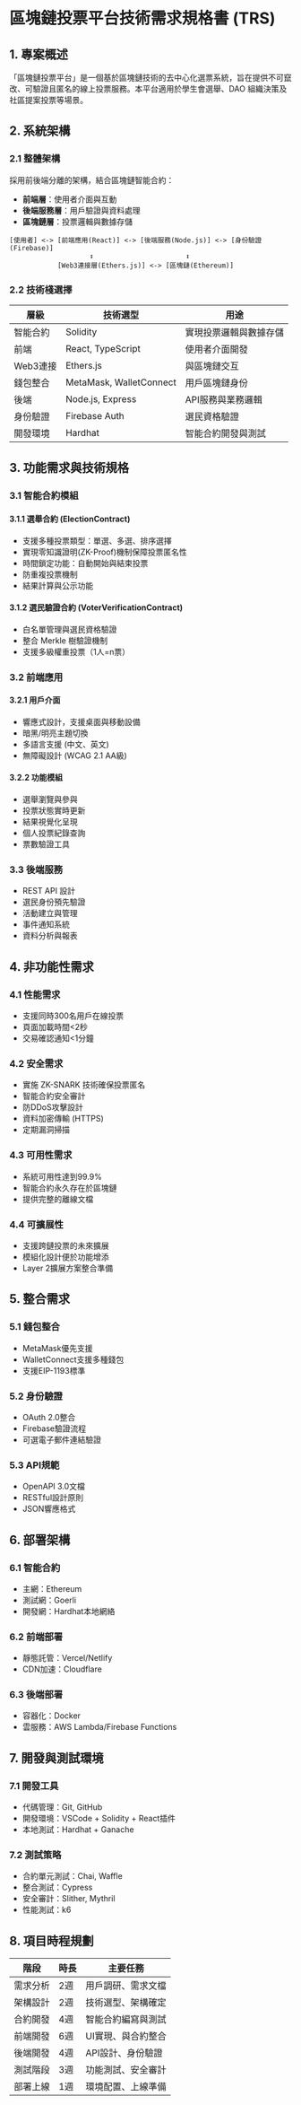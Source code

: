 # 區塊鏈投票平台技術需求規格書 (TRS)

## 1. 專案概述

「區塊鏈投票平台」是一個基於區塊鏈技術的去中心化選票系統，旨在提供不可竄改、可驗證且匿名的線上投票服務。本平台適用於學生會選舉、DAO 組織決策及社區提案投票等場景。

## 2. 系統架構

### 2.1 整體架構

採用前後端分離的架構，結合區塊鏈智能合約：
- **前端層**：使用者介面與互動
- **後端服務層**：用戶驗證與資料處理
- **區塊鏈層**：投票邏輯與數據存儲

```
[使用者] <-> [前端應用(React)] <-> [後端服務(Node.js)] <-> [身份驗證(Firebase)]
                    ↕                       ↕
            [Web3連接層(Ethers.js)] <-> [區塊鏈(Ethereum)]
```

### 2.2 技術棧選擇

| 層級 | 技術選型 | 用途 |
|------|---------|------|
| 智能合約 | Solidity | 實現投票邏輯與數據存儲 |
| 前端 | React, TypeScript | 使用者介面開發 |
| Web3連接 | Ethers.js | 與區塊鏈交互 |
| 錢包整合 | MetaMask, WalletConnect | 用戶區塊鏈身份 |
| 後端 | Node.js, Express | API服務與業務邏輯 |
| 身份驗證 | Firebase Auth | 選民資格驗證 |
| 開發環境 | Hardhat | 智能合約開發與測試 |

## 3. 功能需求與技術規格

### 3.1 智能合約模組

#### 3.1.1 選舉合約 (ElectionContract)
- 支援多種投票類型：單選、多選、排序選擇
- 實現零知識證明(ZK-Proof)機制保障投票匿名性
- 時間鎖定功能：自動開始與結束投票
- 防重複投票機制
- 結果計算與公示功能

#### 3.1.2 選民驗證合約 (VoterVerificationContract)
- 白名單管理與選民資格驗證
- 整合 Merkle 樹驗證機制
- 支援多級權重投票（1人=n票）

### 3.2 前端應用

#### 3.2.1 用戶介面
- 響應式設計，支援桌面與移動設備
- 暗黑/明亮主題切換
- 多語言支援 (中文、英文)
- 無障礙設計 (WCAG 2.1 AA級)

#### 3.2.2 功能模組
- 選舉瀏覽與參與
- 投票狀態實時更新
- 結果視覺化呈現
- 個人投票紀錄查詢
- 票數驗證工具

### 3.3 後端服務

- REST API 設計
- 選民身份預先驗證
- 活動建立與管理
- 事件通知系統
- 資料分析與報表

## 4. 非功能性需求

### 4.1 性能需求
- 支援同時300名用戶在線投票
- 頁面加載時間<2秒
- 交易確認通知<1分鐘

### 4.2 安全需求
- 實施 ZK-SNARK 技術確保投票匿名
- 智能合約安全審計
- 防DDoS攻擊設計
- 資料加密傳輸 (HTTPS)
- 定期漏洞掃描

### 4.3 可用性需求
- 系統可用性達到99.9%
- 智能合約永久存在於區塊鏈
- 提供完整的離線文檔

### 4.4 可擴展性
- 支援跨鏈投票的未來擴展
- 模組化設計便於功能增添
- Layer 2擴展方案整合準備

## 5. 整合需求

### 5.1 錢包整合
- MetaMask優先支援
- WalletConnect支援多種錢包
- 支援EIP-1193標準

### 5.2 身份驗證
- OAuth 2.0整合
- Firebase驗證流程
- 可選電子郵件連結驗證

### 5.3 API規範
- OpenAPI 3.0文檔
- RESTful設計原則
- JSON響應格式

## 6. 部署架構

### 6.1 智能合約
- 主網：Ethereum
- 測試網：Goerli
- 開發網：Hardhat本地網絡

### 6.2 前端部署
- 靜態託管：Vercel/Netlify
- CDN加速：Cloudflare

### 6.3 後端部署
- 容器化：Docker
- 雲服務：AWS Lambda/Firebase Functions

## 7. 開發與測試環境

### 7.1 開發工具
- 代碼管理：Git, GitHub
- 開發環境：VSCode + Solidity + React插件
- 本地測試：Hardhat + Ganache

### 7.2 測試策略
- 合約單元測試：Chai, Waffle
- 整合測試：Cypress
- 安全審計：Slither, Mythril
- 性能測試：k6

## 8. 項目時程規劃

| 階段 | 時長 | 主要任務 |
|------|-----|---------|
| 需求分析 | 2週 | 用戶調研、需求文檔 |
| 架構設計 | 2週 | 技術選型、架構確定 |
| 合約開發 | 4週 | 智能合約編寫與測試 |
| 前端開發 | 6週 | UI實現、與合約整合 |
| 後端開發 | 4週 | API設計、身份驗證 |
| 測試階段 | 3週 | 功能測試、安全審計 |
| 部署上線 | 1週 | 環境配置、上線準備 |